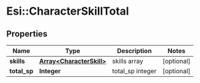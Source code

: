 # Esi::CharacterSkillTotal

## Properties
Name | Type | Description | Notes
------------ | ------------- | ------------- | -------------
**skills** | [**Array&lt;CharacterSkill&gt;**](CharacterSkill.md) | skills array | [optional] 
**total_sp** | **Integer** | total_sp integer | [optional] 


